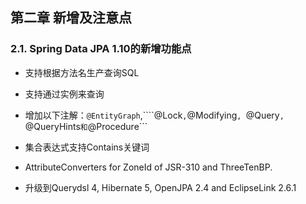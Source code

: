 ## 第二章 新增及注意点

### 2.1. Spring Data JPA 1.10的新增功能点

* 支持根据方法名生产查询SQL

* 支持通过实例来查询

* 增加以下注解：```@EntityGraph```,````@Lock```,```@Modifying```, ```@Query```, ```@QueryHints``` 和 ```@Procedure```

- 集合表达式支持Contains关键词

- AttributeConverters for ZoneId of JSR-310 and ThreeTenBP.

- 升级到Querydsl 4, Hibernate 5, OpenJPA 2.4 and EclipseLink 2.6.1

